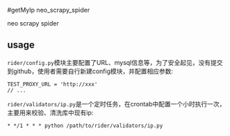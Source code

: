 #getMyIp neo_scrapy_spider

neo scrapy spider

## usage

`rider/config.py`模块主要配置了URL、mysql信息等，为了安全起见，没有提交到github，使用者需要自行新建config模块，并配置相应参数:

```text
TEST_PROXY_URL = 'http://xxx'
// ...
```

`rider/validators/ip.py`是一个定时任务，在crontab中配置一个小时执行一次，主要用来校验、清洗库中现有ip:

```text
* */1 * * * python /path/to/rider/validators/ip.py
```

